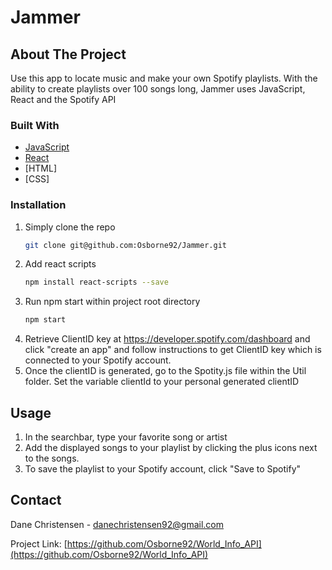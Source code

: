# Jammer

<!-- ABOUT THE PROJECT -->
## About The Project

Use this app to locate music and make your own Spotify playlists. With the ability to create playlists over 100 songs long, Jammer uses JavaScript, React and the Spotify API

### Built With
* [JavaScript](https://www.javascript.com/)
* [React](https://reactjs.org/)
* [HTML]
* [CSS]

<!-- GETTING STARTED -->
### Installation
1. Simply clone the repo
   ```sh
   git clone git@github.com:Osborne92/Jammer.git
   ```
2. Add react scripts
   ```sh
   npm install react-scripts --save
   ```
3. Run npm start within project root directory
   ```sh
   npm start
   ```
4. Retrieve ClientID key at https://developer.spotify.com/dashboard and click "create an app" and follow instructions to get ClientID key which is connected to your Spotify account. 
5. Once the clientID is generated, go to the Spotity.js file within the Util folder. Set the variable clientId to your personal generated clientID

<!-- USAGE -->
## Usage
1. In the searchbar, type your favorite song or artist
2. Add the displayed songs to your playlist by clicking the plus icons next to the songs. 
3. To save the playlist to your Spotify account, click "Save to Spotify"

<!-- CONTACT -->
## Contact

Dane Christensen - danechristensen92@gmail.com

Project Link: [https://github.com/Osborne92/World_Info_API](https://github.com/Osborne92/World_Info_API)
